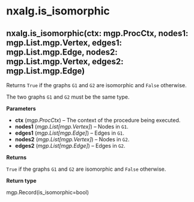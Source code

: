# nxalg.is\_isomorphic

## nxalg.is\_isomorphic\(ctx: mgp.ProcCtx, nodes1: mgp.List.mgp.Vertex, edges1: mgp.List.mgp.Edge, nodes2: mgp.List.mgp.Vertex, edges2: mgp.List.mgp.Edge\)

Returns `True` if the graphs `G1` and `G2` are isomorphic and `False` otherwise.

The two graphs `G1` and `G2` must be the same type.

**Parameters**

* **ctx** \(_mgp.ProcCtx_\) – The context of the procedure being executed.
* **nodes1** \(_mgp.List\[mgp.Vertex\]_\) – Nodes in `G1`.
* **edges1** \(_mgp.List\[mgp.Edge\]_\) – Edges in `G1`.
* **nodes2** \(_mgp.List\[mgp.Vertex\]_\) – Nodes in `G2`.
* **edges2** \(_mgp.List\[mgp.Edge\]_\) – Edges in `G2`.

**Returns**

`True` if the graphs `G1` and `G2` are isomorphic and `False` otherwise.

**Return type**

mgp.Record\(is\_isomorphic=bool\)

